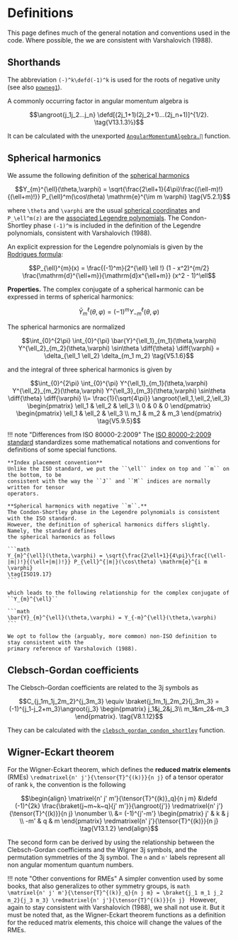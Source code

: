 # Definitions

This page defines much of the general notation and conventions used in the code. Where possible,
the we are consistent with Varshalovich (1988).

## Shorthands

The abbreviation ``(-)^k\defd(-1)^k`` is used for the roots of negative unity (see also [`powneg1`](@ref)).

A commonly occurring factor in angular momentum algebra is
```math
\angroot{j_1j_2...j_n}
\defd[(2j_1+1)(2j_2+1)...(2j_n+1)]^{1/2}.
\tag{V13.1.3½}
```
It can be calculated with the unexported [`AngularMomentumAlgebra.∏`](@ref) function.


## Spherical harmonics

We assume the following definition of the [spherical harmonics](https://en.wikipedia.org/wiki/Spherical_harmonics)

```math
Y_{m}^{\ell}(\theta,\varphi) = \sqrt{\frac{2\ell+1}{4\pi}\frac{(\ell-m)!}{(\ell+m)!}} P_{\ell}^m(\cos\theta) \mathrm{e}^{\im m \varphi}
\tag{V5.2.1}
```

where ``\theta`` and ``\varphi`` are the usual [spherical
coordinates](https://en.wikipedia.org/wiki/Spherical_coordinate_system) and ``P_\ell^m(z)``
are the [associated Legendre
polynomials](https://en.wikipedia.org/wiki/Associated_Legendre_polynomials#Definition_for_non-negative_integer_parameters_%E2%84%93_and_m).
The Condon-Shortley phase ``(-1)^m`` is included in the definition of the Legendre
polynomials, consistent with Varshalovich (1988).

An explicit expression for the Legendre polynomials is given by the [Rodrigues formula](https://en.wikipedia.org/wiki/Rodrigues%27_formula):

```math
P_{\ell}^{m}(x) = \frac{(-1)^m}{2^{\ell} \ell !} (1 - x^2)^{m/2} \frac{\mathrm{d}^{\ell+m}}{\mathrm{d}x^{\ell+m}} (x^2 - 1)^\ell
```

**Properties.**
The complex conjugate of a spherical harmonic can be expressed in terms of spherical harmonics:
```math
\bar{Y}^{\ell}_{m}(\theta,\varphi) = (-1)^m Y^{\ell}_{-m}(\theta,\varphi)
```

The spherical harmonics are normalized

```math
\int_{0}^{2\pi} \int_{0}^{\pi}
\bar{Y}^{\ell_1}_{m_1}(\theta,\varphi)
Y^{\ell_2}_{m_2}(\theta,\varphi)
\sin\theta \diff{\theta} \diff{\varphi}
= \delta_{\ell_1 \ell_2} \delta_{m_1 m_2}
\tag{V5.1.6}
```

and the integral of three spherical harmonics is given by

```math
\int_{0}^{2\pi} \int_{0}^{\pi}
Y^{\ell_1}_{m_1}(\theta,\varphi)
Y^{\ell_2}_{m_2}(\theta,\varphi)
Y^{\ell_3}_{m_3}(\theta,\varphi)
\sin\theta \diff{\theta} \diff{\varphi}
\\= \frac{1}{\sqrt{4\pi}} \angroot{\ell_1,\ell_2,\ell_3}
\begin{pmatrix}
\ell_1 & \ell_2 & \ell_3 \\
0      & 0      & 0
\end{pmatrix}
\begin{pmatrix}
\ell_1 & \ell_2 & \ell_3 \\
m_1    & m_2    & m_3
\end{pmatrix}
\tag{V5.9.5}
```

!!! note "Differences from ISO 80000-2:2009"
    The [ISO 80000-2:2009 standard](https://en.wikipedia.org/wiki/ISO_80000-2) standardizes
    some mathematical notations and conventions for definitions of some special functions.

    **Index placement convention**
    Unlike the ISO standard, we put the ``\ell`` index on top and ``m`` on the bottom, to be
    consistent with the way the ``J`` and ``M`` indices are normally written for tensor
    operators.

    **Spherical harmonics with negative ``m``.**
    The Condon-Shortley phase in the Legendre polynomials is consistent with the ISO standard.
    However, the definition of spherical harmonics differs slightly. Namely, the standard defines
    the spherical harmonics as follows

    ```math
    Y_{m}^{\ell}(\theta,\varphi) = \sqrt{\frac{2\ell+1}{4\pi}\frac{(\ell-|m|)!}{(\ell+|m|)!}} P_{\ell}^{|m|}(\cos\theta) \mathrm{e}^{i m \varphi}
    \tag{ISO19.17}
    ```

    which leads to the following relationship for the complex conjugate of ``Y_{m}^{\ell}``

    ```math
    \bar{Y}_{m}^{\ell}(\theta,\varphi) = Y_{-m}^{\ell}(\theta,\varphi)
    ```

    We opt to follow the (arguably, more common) non-ISO definition to stay consistent with the
    primary reference of Varshalovich (1988).

## Clebsch-Gordan coefficients

The Clebsch–Gordan coefficients are related to the 3j symbols as

```math
C_{j_1m_1j_2m_2}^{j_3m_3} \equiv
\braket{j_1m_1j_2m_2}{j_3m_3} =
(-1)^{j_1-j_2+m_3}\angroot{j_3}
\begin{pmatrix}
j_1&j_2&j_3\\
m_1&m_2&-m_3
\end{pmatrix}.
\tag{V8.1.12}
```

They can be calculated with the [`clebsch_gordan_condon_shortley`](@ref) function.

## Wigner-Eckart theorem

For the Wigner-Eckart theorem, which defines the **reduced matrix elements** (RMEs)
``\redmatrixel{n' j'}{\tensor{T}^{(k)}}{n j}``
of a tensor operator of rank ``k``, the convention is the following

```math
\begin{align}
\matrixel{n' j' m'}{\tensor{T}^{(k)}_q}{n j m}
&\defd
(-1)^{2k} \frac{\braket{j~m~k~q}{j' m'}}{\angroot{j'}}
\redmatrixel{n' j'}{\tensor{T}^{(k)}}{n j} \nonumber \\
&=
(-1)^{j'-m'}
\begin{pmatrix}
 j' & k & j \\
-m' & q & m
\end{pmatrix}
\redmatrixel{n' j'}{\tensor{T}^{(k)}}{n j}
\tag{V13.1.2}
\end{align}
```

The second form can be derived by using the relationship between the Clebsch-Gordan coefficients and the Wigner 3j symbols, and the permutation symmetries of the 3j symbol.
The ``n`` and ``n'`` labels represent all non angular momentum quantum numbers.

!!! note "Other conventions for RMEs"
    A simpler convention used by some books, that also generalizes to other symmetry groups, is
    ```math
    \matrixel{n' j' m'}{\tensor{T}^{(k)}_q}{n j m} =
    \braket{j_1 m_1 j_2 m_2}{j_3 m_3}
    \redmatrixel{n' j'}{\tensor{T}^{(k)}}{n j}
    ```
    However, again to stay consistent with Varshalovich (1988), we shall not use it.
    But it must be noted that, as the Wigner-Eckart theorem functions as a definition
    for the reduced matrix elements, this choice will change the values of the RMEs.

